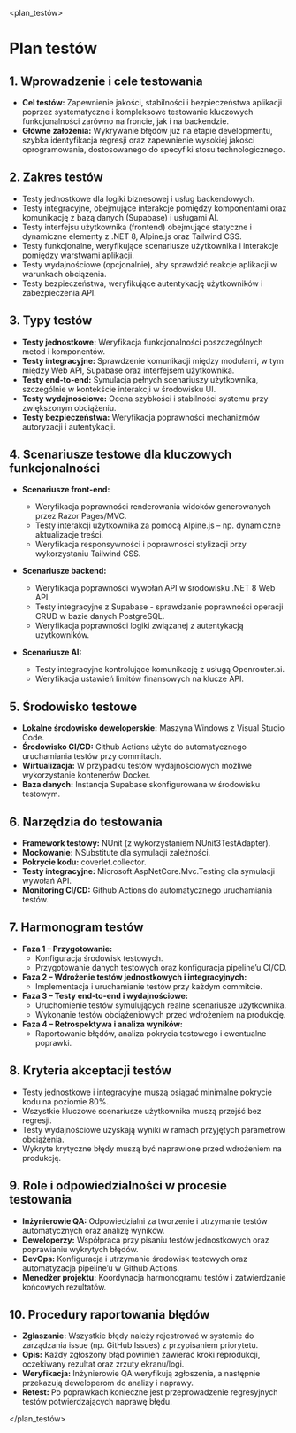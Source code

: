 <plan_testów>

# Plan testów

## 1. Wprowadzenie i cele testowania

- **Cel testów:** Zapewnienie jakości, stabilności i bezpieczeństwa aplikacji poprzez systematyczne i kompleksowe testowanie kluczowych funkcjonalności zarówno na froncie, jak i na backendzie.
- **Główne założenia:** Wykrywanie błędów już na etapie developmentu, szybka identyfikacja regresji oraz zapewnienie wysokiej jakości oprogramowania, dostosowanego do specyfiki stosu technologicznego.

## 2. Zakres testów

- Testy jednostkowe dla logiki biznesowej i usług backendowych.
- Testy integracyjne, obejmujące interakcje pomiędzy komponentami oraz komunikację z bazą danych (Supabase) i usługami AI.
- Testy interfejsu użytkownika (frontend) obejmujące statyczne i dynamiczne elementy z .NET 8, Alpine.js oraz Tailwind CSS.
- Testy funkcjonalne, weryfikujące scenariusze użytkownika i interakcje pomiędzy warstwami aplikacji.
- Testy wydajnościowe (opcjonalnie), aby sprawdzić reakcje aplikacji w warunkach obciążenia.
- Testy bezpieczeństwa, weryfikujące autentykację użytkowników i zabezpieczenia API.

## 3. Typy testów

- **Testy jednostkowe:** Weryfikacja funkcjonalności poszczególnych metod i komponentów.
- **Testy integracyjne:** Sprawdzenie komunikacji między modułami, w tym między Web API, Supabase oraz interfejsem użytkownika.
- **Testy end-to-end:** Symulacja pełnych scenariuszy użytkownika, szczególnie w kontekście interakcji w środowisku UI.
- **Testy wydajnościowe:** Ocena szybkości i stabilności systemu przy zwiększonym obciążeniu.
- **Testy bezpieczeństwa:** Weryfikacja poprawności mechanizmów autoryzacji i autentykacji.

## 4. Scenariusze testowe dla kluczowych funkcjonalności

- **Scenariusze front-end:**
  - Weryfikacja poprawności renderowania widoków generowanych przez Razor Pages/MVC.
  - Testy interakcji użytkownika za pomocą Alpine.js – np. dynamiczne aktualizacje treści.
  - Weryfikacja responsywności i poprawności stylizacji przy wykorzystaniu Tailwind CSS.

- **Scenariusze backend:**
  - Weryfikacja poprawności wywołań API w środowisku .NET 8 Web API.
  - Testy integracyjne z Supabase - sprawdzanie poprawności operacji CRUD w bazie danych PostgreSQL.
  - Weryfikacja poprawności logiki związanej z autentykacją użytkowników.

- **Scenariusze AI:**
  - Testy integracyjne kontrolujące komunikację z usługą Openrouter.ai.
  - Weryfikacja ustawień limitów finansowych na klucze API.

## 5. Środowisko testowe

- **Lokalne środowisko deweloperskie:** Maszyna Windows z Visual Studio Code.
- **Środowisko CI/CD:** Github Actions użyte do automatycznego uruchamiania testów przy commitach.
- **Wirtualizacja:** W przypadku testów wydajnościowych możliwe wykorzystanie kontenerów Docker.
- **Baza danych:** Instancja Supabase skonfigurowana w środowisku testowym.

## 6. Narzędzia do testowania

- **Framework testowy:** NUnit (z wykorzystaniem NUnit3TestAdapter).
- **Mockowanie:** NSubstitute dla symulacji zależności.
- **Pokrycie kodu:** coverlet.collector.
- **Testy integracyjne:** Microsoft.AspNetCore.Mvc.Testing dla symulacji wywołań API.
- **Monitoring CI/CD:** Github Actions do automatycznego uruchamiania testów.

## 7. Harmonogram testów

- **Faza 1 – Przygotowanie:**
  - Konfiguracja środowisk testowych.
  - Przygotowanie danych testowych oraz konfiguracja pipeline’u CI/CD.
- **Faza 2 – Wdrożenie testów jednostkowych i integracyjnych:**
  - Implementacja i uruchamianie testów przy każdym commitcie.
- **Faza 3 – Testy end-to-end i wydajnościowe:**
  - Uruchomienie testów symulujących realne scenariusze użytkownika.
  - Wykonanie testów obciążeniowych przed wdrożeniem na produkcję.
- **Faza 4 – Retrospektywa i analiza wyników:**
  - Raportowanie błędów, analiza pokrycia testowego i ewentualne poprawki.

## 8. Kryteria akceptacji testów

- Testy jednostkowe i integracyjne muszą osiągać minimalne pokrycie kodu na poziomie 80%.
- Wszystkie kluczowe scenariusze użytkownika muszą przejść bez regresji.
- Testy wydajnościowe uzyskają wyniki w ramach przyjętych parametrów obciążenia.
- Wykryte krytyczne błędy muszą być naprawione przed wdrożeniem na produkcję.

## 9. Role i odpowiedzialności w procesie testowania

- **Inżynierowie QA:** Odpowiedzialni za tworzenie i utrzymanie testów automatycznych oraz analizę wyników.
- **Deweloperzy:** Współpraca przy pisaniu testów jednostkowych oraz poprawianiu wykrytych błędów.
- **DevOps:** Konfiguracja i utrzymanie środowisk testowych oraz automatyzacja pipeline’u w Github Actions.
- **Menedżer projektu:** Koordynacja harmonogramu testów i zatwierdzanie końcowych rezultatów.

## 10. Procedury raportowania błędów

- **Zgłaszanie:** Wszystkie błędy należy rejestrować w systemie do zarządzania issue (np. GitHub Issues) z przypisaniem priorytetu.
- **Opis:** Każdy zgłoszony błąd powinien zawierać kroki reprodukcji, oczekiwany rezultat oraz zrzuty ekranu/logi.
- **Weryfikacja:** Inżynierowie QA weryfikują zgłoszenia, a następnie przekazują deweloperom do analizy i naprawy.
- **Retest:** Po poprawkach konieczne jest przeprowadzenie regresyjnych testów potwierdzających naprawę błędu.

</plan_testów>